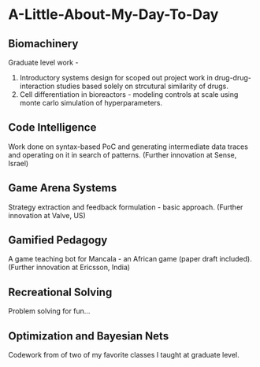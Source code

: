 # A-Little-About-My-Day-To-Day

## Biomachinery
Graduate level work - 

1. Introductory systems design for scoped out project work in drug-drug-interaction studies based solely on strcutural similarity of drugs. 
2. Cell differentiation in bioreactors - modeling controls at scale using monte carlo simulation of hyperparameters.

## Code Intelligence

Work done on syntax-based PoC and generating intermediate data traces and operating on it in search of patterns. 
(Further innovation at Sense, Israel)

## Game Arena Systems

Strategy extraction and feedback formulation - basic approach. 
(Further innovation at Valve, US)

## Gamified Pedagogy

A game teaching bot for Mancala - an African game (paper draft included).
(Further innovation at Ericsson, India)

## Recreational Solving

Problem solving for fun...

## Optimization and Bayesian Nets

Codework from of two of my favorite classes I taught at graduate level. 
